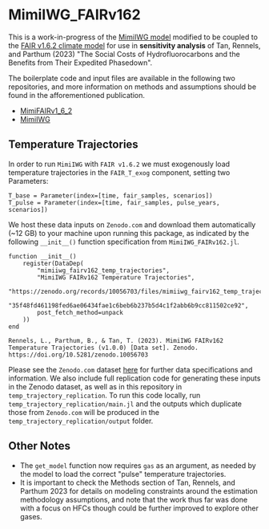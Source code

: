 # MimiIWG_FAIRv162

This is a work-in-progress of the [MimiIWG model](https://github.com/rffscghg/MimiIWG.jl) modified to be coupled to the [FAIR v1.6.2 climate model](https://github.com/FrankErrickson/MimiFAIRv1_6_2.jl) for use in **sensitivity analysis** of Tan, Rennels, and Parthum (2023) "The Social Costs of Hydrofluorocarbons and the Benefits from Their Expedited Phasedown".

The boilerplate code and input files are available in the following two repositories, and more information on methods and assumptions should be found in the afforementioned publication.

- [MimiFAIRv1_6_2](https://github.com/FrankErrickson/MimiFAIRv1_6_2.jl)
- [MimiIWG](https://github.com/rffscghg/MimiIWG.jl)

## Temperature Trajectories

In order to run `MimiIWG` with `FAIR v1.6.2` we must exogenously load temperature trajectories in the `FAIR_T_exog` component, setting two Parameters:

```
T_base = Parameter(index=[time, fair_samples, scenarios])
T_pulse = Parameter(index=[time, fair_samples, pulse_years, scenarios])
```

We host these data inputs on `Zenodo.com` and download them automatically (~12 GB) to your machine upon running this package, as indicated by the following `__init__()` function specification from `MimiIWG_FAIRv162.jl`.

```
function __init__()
    register(DataDep(
        "mimiiwg_fairv162_temp_trajectories",
        "MimiIWG FAIRv162 Temperature Trajectories",
        "https://zenodo.org/records/10056703/files/mimiiwg_fairv162_temp_trajectories.zip",
        "35f48fd461198fed6ae06434fae1c6beb6b237b5d4c1f2abb6b9cc811502ce92",
        post_fetch_method=unpack
    ))
end
```
    Rennels, L., Parthum, B., & Tan, T. (2023). MimiIWG FAIRv162 Temperature Trajectories (v1.0.0) [Data set]. Zenodo. https://doi.org/10.5281/zenodo.10056703

Please see the `Zenodo.com` dataset [here](https://doi.org/10.5281/zenodo.10056703) for further data specifications and information.  We also include full replication code for generating these inputs in the Zenodo dataset, as well as in this repository in `temp_trajectory_replication`. To run this code locally, run `temp_trajectory_replication/main.jl` and the outputs which duplicate those from `Zenodo.com` will be produced in the `temp_trajectory_replication/output` folder.

## Other Notes

- The `get_model` function now requires `gas` as an argument, as needed by the model to load the correct "pulse" temperature trajectories.
- It is important to check the Methods section of Tan, Rennels, and Parthum 2023 for details on modeling constraints around the estimation methodology assumptions, and note that the work thus far was done with a focus on HFCs though could be further improved to explore other gases.
